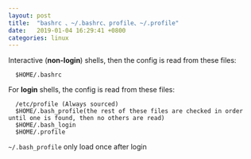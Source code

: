 ```yaml
---
layout: post
title:  "bashrc 、~/.bashrc、profile、~/.profile"
date:   2019-01-04 16:29:41 +0800
categories: linux
---
```



Interactive (**non-login**) shells, then the config is read from these files:

```
  $HOME/.bashrc
```


For **login** shells, the config is read from these files:

```
  /etc/profile (Always sourced)
  $HOME/.bash_profile(the rest of these files are checked in order until one is found, then no others are read)
  $HOME/.bash_login
  $HOME/.profile
```

```~/.bash_profile``` only load once after login